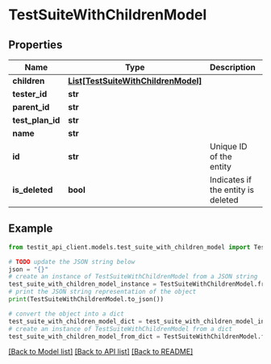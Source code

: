 # TestSuiteWithChildrenModel


## Properties

Name | Type | Description | Notes
------------ | ------------- | ------------- | -------------
**children** | [**List[TestSuiteWithChildrenModel]**](TestSuiteWithChildrenModel.md) |  | [optional] 
**tester_id** | **str** |  | [optional] 
**parent_id** | **str** |  | [optional] 
**test_plan_id** | **str** |  | 
**name** | **str** |  | 
**id** | **str** | Unique ID of the entity | 
**is_deleted** | **bool** | Indicates if the entity is deleted | 

## Example

```python
from testit_api_client.models.test_suite_with_children_model import TestSuiteWithChildrenModel

# TODO update the JSON string below
json = "{}"
# create an instance of TestSuiteWithChildrenModel from a JSON string
test_suite_with_children_model_instance = TestSuiteWithChildrenModel.from_json(json)
# print the JSON string representation of the object
print(TestSuiteWithChildrenModel.to_json())

# convert the object into a dict
test_suite_with_children_model_dict = test_suite_with_children_model_instance.to_dict()
# create an instance of TestSuiteWithChildrenModel from a dict
test_suite_with_children_model_from_dict = TestSuiteWithChildrenModel.from_dict(test_suite_with_children_model_dict)
```
[[Back to Model list]](../README.md#documentation-for-models) [[Back to API list]](../README.md#documentation-for-api-endpoints) [[Back to README]](../README.md)


